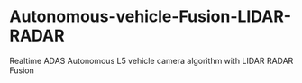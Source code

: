 # Autonomous-vehicle-Fusion-LIDAR-RADAR
Realtime ADAS Autonomous L5 vehicle camera algorithm with LIDAR RADAR Fusion 

